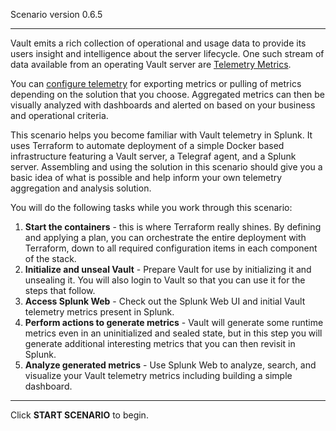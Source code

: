 Scenario version 0.6.5

----

Vault emits a rich collection of operational and usage data to provide its users insight and intelligence about the server lifecycle. One such stream of data available from an operating Vault server are [Telemetry Metrics](https://www.vaultproject.io/docs/internals/telemetry).

You can [configure telemetry](https://www.vaultproject.io/docs/configuration/telemetry) for exporting metrics or pulling of metrics depending on the solution that you choose. Aggregated metrics can then be visually analyzed with dashboards and alerted on based on your business and operational criteria.

This scenario helps you become familiar with Vault telemetry in Splunk. It uses Terraform to automate deployment of a simple Docker based infrastructure featuring a Vault server, a Telegraf agent, and a Splunk server. Assembling and using the solution in this scenario should give you a basic idea of what is possible and help inform your own telemetry aggregation and analysis solution.

You will do the following tasks while you work through this scenario:

1. **Start the containers** - this is where Terraform really shines. By defining and applying a plan, you can orchestrate the entire deployment with Terraform, down to all required configuration items in each component of the stack.
1. **Initialize and unseal Vault** - Prepare Vault for use by initializing it and unsealing it. You will also login to Vault so that you can use it for the steps that follow.
1. **Access Splunk Web** - Check out the Splunk Web UI and initial Vault telemetry metrics present in Splunk.
1. **Perform actions to generate metrics** - Vault will generate some runtime metrics even in an uninitialized and sealed state, but in this step you will generate additional interesting metrics that you can then revisit in Splunk.
1. **Analyze generated metrics** - Use Splunk Web to analyze, search, and visualize your Vault telemetry metrics including building a simple dashboard.

----

Click **START SCENARIO** to begin.
